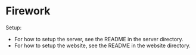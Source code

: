 # Firework

Setup:
- For how to setup the server, see the README in the server directory.
- For how to setup the website, see the README in the website directory.
